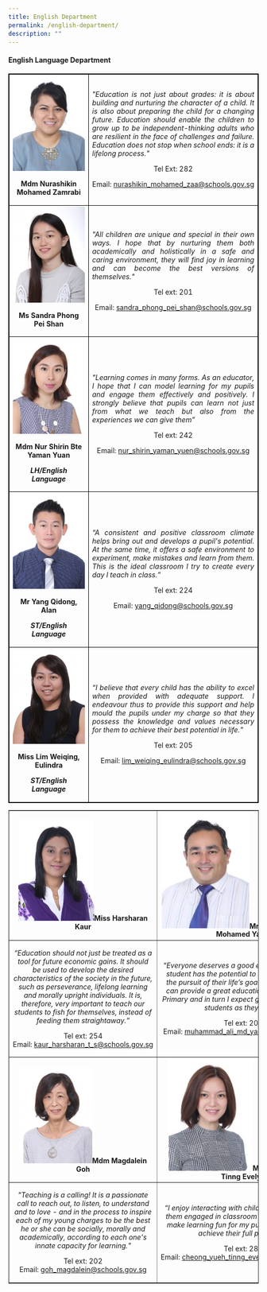 ```yaml
---
title: English Department
permalink: /english-department/
description: ""
---
```

<h4><strong>English Language Department</strong></h4>
<table style="border-collapse: collapse; width: 100%; border:1px solid black;">
<tbody>
<tr>
<td style="text-align: center; border:1px solid black;">
<img style="width:100%;" src="/images/eng1.jpg">
<p><strong>Mdm Nurashikin Mohamed Zamrabi</strong></p>
</td>
<td style="width: 100%; text-align: justify; border:1px solid black;">
<p><em>"Education is not just about grades: it is about building and nurturing the character of a child. It is also about preparing the child for a changing future. Education should enable the children to grow up to be independent-thinking adults who are resilient in the face of challenges and failure. Education does not stop when school ends: it is a lifelong process."</em></p>
<p style="width: 100%; text-align: center;">Tel Ext: 282</p>
<p style="width: 100%; text-align: center;">Email:&nbsp;<a href="mailto:nurashikin_mohamed_zaa@schools.gov.sg">nurashikin_mohamed_zaa@schools.gov.sg</a></p>
</td>
</tr>
<tr>
<td style="width: 33.3333%; text-align: center; border:1px solid black;">
<img style="width: 100%;" src="/images/eng3.jpg">
<p><strong>Ms Sandra Phong Pei Shan</strong></p></td>
<td style="width: 50%; text-align: justify; border:1px solid black;">
<p><em>"All children are unique and special in their own ways. I hope that by nurturing them both academically and holistically in a safe and caring environment, they will find joy in learning and can become the best versions of themselves."</em></p>
<p style="width: 100%; text-align: center;">Tel ext: 201
</p><p style="width: 100%; text-align: center;">Email:&nbsp;<a href="mailto:sandra_phong_pei_shan@schools.gov.sg">sandra_phong_pei_shan@schools.gov.sg</a></p>
</td>
</tr>
<tr>
<td style="width: 33.3333%; text-align: center; border:1px solid black;">
<img style="width: 100%;" src="/images/kp3.jpg">
<p><strong>Mdm Nur Shirin Bte Yaman Yuan</strong></p>
<p><strong><em>LH/English Language</em></strong></p>
</td>
<td style="width: 50%; text-align: justify; border:1px solid black;">
<p><em>"Learning comes in many forms. As an educator, I hope that I can model learning for my pupils and engage them effectively and positively. I strongly believe that pupils can learn not just from what we teach but also from the experiences we can give them”</em></p>
<p style="width: 100%; text-align: center;">Tel ext: 242</p>
<p style="width: 100%; text-align: center;">Email:&nbsp;<a href="mailto:nur_shirin_yaman_yuen@schools.gov.sg">nur_shirin_yaman_yuen@schools.gov.sg</a></p>
</td>
</tr>
<tr>
<td style="width: 33.3333%; text-align: center; border:1px solid black;">
<img style="width: 100%;" src="/images/kp4.jpg">
<p><strong>Mr Yang Qidong, Alan</strong></p>
<p><strong><em>ST/English Language</em></strong></p>
</td>
<td style="width: 50%; text-align: justify; border:1px solid black;">
<p><em>“A consistent and positive classroom climate helps bring out and develops a pupil's potential. At the same time, it offers a safe environment to experiment, make mistakes and learn from them. This is the ideal classroom I try to create every day I teach in class.”</em></p>
<p style="width: 100%; text-align: center;">Tel ext: 224</p>
<p style="width: 100%; text-align: center;">Email:&nbsp;<a href="mailto:yang_qidong@schools.gov.sg">yang_qidong@schools.gov.sg</a></p>
</td>
</tr>
<tr>
<td style="width: 33.3333%; text-align: center; border:1px solid black;">
<img style="width: 100%;" src="/images/kp5.jpg">
<p><strong>Miss Lim Weiqing, Eulindra</strong></p>
<p><strong><em>ST/English Language</em></strong></p>
</td>
<td style="width: 50%; text-align: justify; border:1px solid black;">
<p><em>“I believe that every child has the ability to excel when provided with adequate support. I endeavour thus to provide this support and help mould the pupils under my charge so that they possess the knowledge and values necessary for them to achieve their best potential in life.”</em></p>
<p style="width: 100%; text-align: center;">Tel ext: 205</p>
<p style="width: 100%; text-align: center;">Email:&nbsp;<a href="mailto:lim_weiqing_eulindra@schools.gov.sg">lim_weiqing_eulindra@schools.gov.sg</a></p>
</td>
</tr>
</tbody>
</table>
<table border="1" style="border-collapse: collapse; width: 100%;">
<tbody>
<tr>
<td style="width: 33.3333%; text-align: center;"><img src="/images/eng4.jpg" style="width: 54%;"><strong>Miss Harsharan Kaur</strong></td>
<td style="width: 33.3333%; text-align: center;"><img src="/images/eng5.jpg" style="width: 53%;"><strong>Mr Muhammad Ali Bin Mohamed Yasin</strong></td>
<td style="width: 33.3333%; text-align: center;"><img src="/images/eng6.png" style="width: 60%;"><strong>Mdm Lim Suat Peng Tina</strong></td>
</tr>
<tr>
<td style="width: 33.3333%; text-align: center;">
<p><em>“Education should not just be treated as a tool for future economic gains. It should be used to develop the desired characteristics of the society in the future, such as perseverance, lifelong learning and morally upright individuals. It is, therefore, very important to teach our students to fish for themselves, instead of feeding them straightaway.”</em></p>
<p>Tel&nbsp;ext: 254<br>Email:&nbsp;<a href="mailto:kaur_harsharan_t_s@schools.gov.sg">kaur_harsharan_t_s@schools.gov.sg</a></p>
</td>
<td style="width: 33.3333%; text-align: center;">
<p><em>“Everyone deserves a good education and every student has the potential to achieve success in the pursuit of their life’s goals. I believe that we can provide a great education for all in Frontier Primary and in turn I expect great things from our students as they grow.”</em></p>
<p>Tel&nbsp;ext: 207<br>Email:&nbsp;<a href="mailto:muhammad_ali_md_yasin@schools.gov.sg">muhammad_ali_md_yasin@schools.gov.sg</a></p>
</td>
<td style="width: 33.3333%; text-align: center;">
<p><em>“I believe that every child is unique and teachable. As a teacher, I will inculcate important values in them and impart the necessary skills and knowledge to them. My pupils will have fun and the passion for learning.”</em></p>
<p>Tel ext: 247<br>Email:&nbsp;<a href="mailto:lim_suat_peng_tina@schools.gov.sg">lim_suat_peng_tina@schools.gov.sg</a></p>
</td>
</tr>
<tr>
<td style="width: 33.3333%; text-align: center;"><img src="/images/eng7.jpg" style="width: 52%;"><strong>Mdm Magdalein Goh</strong></td>
<td style="width: 33.3333%; text-align: center;"><img src="/images/eng8.jpg" style="width: 51%;"><strong>Mdm Cheong Yueh Tinng Evelyn</strong></td>
<td style="width: 33.3333%; text-align: center;">&nbsp;</td>
</tr>
<tr>
<td style="width: 33.3333%; text-align: center;">
<p><em>"Teaching is a calling! It is a passionate call to reach out, to listen, to understand and to love - and in the process to inspire each of my young charges to be the best he or she can be socially, morally and academically, according to each one's innate capacity for learning."</em></p>
<p>Tel&nbsp;ext: 202<br>Email:&nbsp;<a href="mailto:goh_magdalein@schools.gov.sg">goh_magdalein@schools.gov.sg</a></p>
</td>
<td style="width: 33.3333%; text-align: center;">
<p><em>“I enjoy interacting with children and love to see them engaged in classroom activities. I hope to make learning fun for my pupils and help them achieve their full potential.”</em></p>
<p>Tel&nbsp;ext: 283<br>Email:&nbsp;<a href="mailto:cheong_yueh_tinng_evelyn@schools.gov.sg">cheong_yueh_tinng_evelyn@schools.gov.sg</a></p>
</td>
<td style="width: 33.3333%; text-align: center;">&nbsp;</td>
</tr>
</tbody>
</table>
